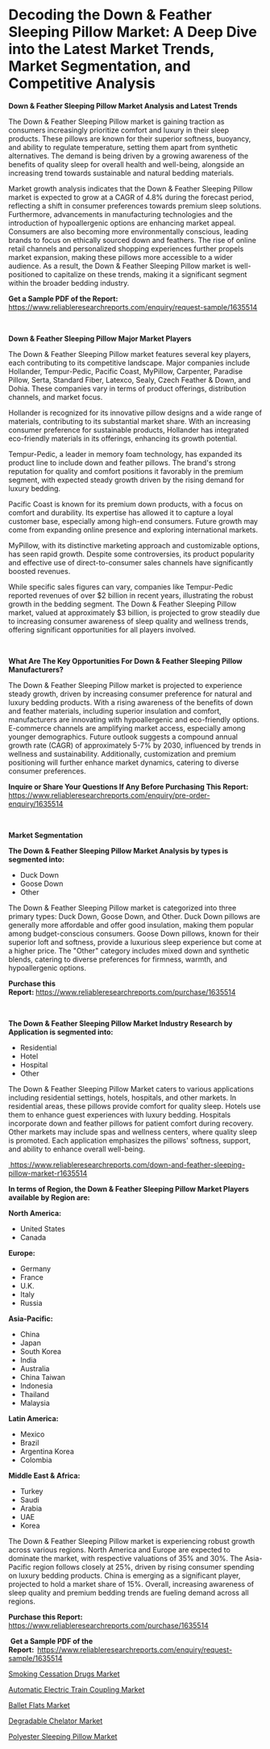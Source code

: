 <p><h1>Decoding the Down & Feather Sleeping Pillow Market: A Deep Dive into the Latest Market Trends, Market Segmentation, and Competitive Analysis</h1></p><p><strong>Down & Feather Sleeping Pillow Market Analysis and Latest Trends</strong></p>
<p><p>The Down & Feather Sleeping Pillow market is gaining traction as consumers increasingly prioritize comfort and luxury in their sleep products. These pillows are known for their superior softness, buoyancy, and ability to regulate temperature, setting them apart from synthetic alternatives. The demand is being driven by a growing awareness of the benefits of quality sleep for overall health and well-being, alongside an increasing trend towards sustainable and natural bedding materials.</p><p>Market growth analysis indicates that the Down & Feather Sleeping Pillow market is expected to grow at a CAGR of 4.8% during the forecast period, reflecting a shift in consumer preferences towards premium sleep solutions. Furthermore, advancements in manufacturing technologies and the introduction of hypoallergenic options are enhancing market appeal. Consumers are also becoming more environmentally conscious, leading brands to focus on ethically sourced down and feathers. The rise of online retail channels and personalized shopping experiences further propels market expansion, making these pillows more accessible to a wider audience. As a result, the Down & Feather Sleeping Pillow market is well-positioned to capitalize on these trends, making it a significant segment within the broader bedding industry.</p></p>
<p><strong>Get a Sample PDF of the Report:&nbsp;</strong> <a href="https://www.reliableresearchreports.com/enquiry/request-sample/1635514">https://www.reliableresearchreports.com/enquiry/request-sample/1635514</a></p>
<p>&nbsp;</p>
<p><strong>Down & Feather Sleeping Pillow Major Market Players</strong></p>
<p><p>The Down & Feather Sleeping Pillow market features several key players, each contributing to its competitive landscape. Major companies include Hollander, Tempur-Pedic, Pacific Coast, MyPillow, Carpenter, Paradise Pillow, Serta, Standard Fiber, Latexco, Sealy, Czech Feather & Down, and Dohia. These companies vary in terms of product offerings, distribution channels, and market focus.</p><p>Hollander is recognized for its innovative pillow designs and a wide range of materials, contributing to its substantial market share. With an increasing consumer preference for sustainable products, Hollander has integrated eco-friendly materials in its offerings, enhancing its growth potential.</p><p>Tempur-Pedic, a leader in memory foam technology, has expanded its product line to include down and feather pillows. The brand's strong reputation for quality and comfort positions it favorably in the premium segment, with expected steady growth driven by the rising demand for luxury bedding.</p><p>Pacific Coast is known for its premium down products, with a focus on comfort and durability. Its expertise has allowed it to capture a loyal customer base, especially among high-end consumers. Future growth may come from expanding online presence and exploring international markets.</p><p>MyPillow, with its distinctive marketing approach and customizable options, has seen rapid growth. Despite some controversies, its product popularity and effective use of direct-to-consumer sales channels have significantly boosted revenues.</p><p>While specific sales figures can vary, companies like Tempur-Pedic reported revenues of over $2 billion in recent years, illustrating the robust growth in the bedding segment. The Down & Feather Sleeping Pillow market, valued at approximately $3 billion, is projected to grow steadily due to increasing consumer awareness of sleep quality and wellness trends, offering significant opportunities for all players involved.</p></p>
<p>&nbsp;</p>
<p><strong>What Are The Key Opportunities For Down & Feather Sleeping Pillow Manufacturers?</strong></p>
<p><p>The Down & Feather Sleeping Pillow market is projected to experience steady growth, driven by increasing consumer preference for natural and luxury bedding products. With a rising awareness of the benefits of down and feather materials, including superior insulation and comfort, manufacturers are innovating with hypoallergenic and eco-friendly options. E-commerce channels are amplifying market access, especially among younger demographics. Future outlook suggests a compound annual growth rate (CAGR) of approximately 5-7% by 2030, influenced by trends in wellness and sustainability. Additionally, customization and premium positioning will further enhance market dynamics, catering to diverse consumer preferences.</p></p>
<p><strong>Inquire or Share Your Questions If Any Before Purchasing This Report:</strong> <a href="https://www.reliableresearchreports.com/enquiry/pre-order-enquiry/1635514">https://www.reliableresearchreports.com/enquiry/pre-order-enquiry/1635514</a></p>
<p>&nbsp;</p>
<p><strong>Market Segmentation</strong></p>
<p><strong>The Down & Feather Sleeping Pillow Market Analysis by types is segmented into:</strong></p>
<p><ul><li>Duck Down</li><li>Goose Down</li><li>Other</li></ul></p>
<p><p>The Down & Feather Sleeping Pillow market is categorized into three primary types: Duck Down, Goose Down, and Other. Duck Down pillows are generally more affordable and offer good insulation, making them popular among budget-conscious consumers. Goose Down pillows, known for their superior loft and softness, provide a luxurious sleep experience but come at a higher price. The "Other" category includes mixed down and synthetic blends, catering to diverse preferences for firmness, warmth, and hypoallergenic options.</p></p>
<p><strong>Purchase this Report:&nbsp;</strong><a href="https://www.reliableresearchreports.com/purchase/1635514">https://www.reliableresearchreports.com/purchase/1635514</a></p>
<p>&nbsp;</p>
<p><strong>The Down & Feather Sleeping Pillow Market Industry Research by Application is segmented into:</strong></p>
<p><ul><li>Residential</li><li>Hotel</li><li>Hospital</li><li>Other</li></ul></p>
<p><p>The Down & Feather Sleeping Pillow Market caters to various applications including residential settings, hotels, hospitals, and other markets. In residential areas, these pillows provide comfort for quality sleep. Hotels use them to enhance guest experiences with luxury bedding. Hospitals incorporate down and feather pillows for patient comfort during recovery. Other markets may include spas and wellness centers, where quality sleep is promoted. Each application emphasizes the pillows' softness, support, and ability to enhance overall well-being.</p></p>
<p><a href="https://www.reliableresearchreports.com/down-and-feather-sleeping-pillow-market-r1635514">&nbsp;https://www.reliableresearchreports.com/down-and-feather-sleeping-pillow-market-r1635514</a></p>
<p><strong>In terms of Region, the Down & Feather Sleeping Pillow Market Players available by Region are:</strong></p>
<p>
    <p> <strong> North America: </strong>
        <ul>
            <li>United States</li>
            <li>Canada</li>
        </ul>
        </p> 
    <p> <strong> Europe: </strong>
        <ul>
            <li>Germany</li>
            <li>France</li>
            <li>U.K.</li>
            <li>Italy</li>
            <li>Russia</li>
        </ul>
        </p> 
    <p> <strong> Asia-Pacific: </strong>
        <ul>
            <li>China</li>
            <li>Japan</li>
            <li>South Korea</li>
            <li>India</li>
            <li>Australia</li>
            <li>China Taiwan</li>
            <li>Indonesia</li>
            <li>Thailand</li>
            <li>Malaysia</li>
        </ul>
        </p> 
    <p> <strong> Latin America: </strong>
        <ul>
            <li>Mexico</li>
            <li>Brazil</li>
            <li>Argentina Korea</li>
            <li>Colombia</li>
        </ul>
        </p> 
    <p> <strong> Middle East & Africa: </strong>
        <ul>
            <li>Turkey</li>
            <li>Saudi</li>
            <li>Arabia</li>
            <li>UAE</li>
            <li>Korea</li>
        </ul>
    </p>
    </p>
<p><p>The Down & Feather Sleeping Pillow market is experiencing robust growth across various regions. North America and Europe are expected to dominate the market, with respective valuations of 35% and 30%. The Asia-Pacific region follows closely at 25%, driven by rising consumer spending on luxury bedding products. China is emerging as a significant player, projected to hold a market share of 15%. Overall, increasing awareness of sleep quality and premium bedding trends are fueling demand across all regions.</p></p>
<p><strong>Purchase this Report: </strong><a href="https://www.reliableresearchreports.com/purchase/1635514">https://www.reliableresearchreports.com/purchase/1635514</a></p>
<p>&nbsp;<strong>Get a Sample PDF of the Report:&nbsp;&nbsp;</strong><a href="https://www.reliableresearchreports.com/enquiry/request-sample/1635514">https://www.reliableresearchreports.com/enquiry/request-sample/1635514</a></p>
<p><strong></strong></p>
<p><p><a href="https://www.linkedin.com/pulse/smoking-cessation-drugs-market-global-trends-forecast-2024-5axge?trackingId=yPOiUZFLTUKiRjwVjxV2OQ%3D%3D">Smoking Cessation Drugs Market</a></p><p><a href="https://medium.com/@ganeshprasad001/global-automatic-electric-train-coupling-market-size-is-expected-to-experience-a-cagr-of-9-8-dfb1a2ba64f1?postPublishedType=repub">Automatic Electric Train Coupling Market</a></p><p><a href="https://issuu.com/reportprime-2/docs/ballet-flats-market-size-2030.pptx_ed0658c030c9de">Ballet Flats Market</a></p><p><a href="https://github.com/SanjidaMahmud81/Market-Research-Report-List-1/blob/main/degradable-chelator-market.md">Degradable Chelator Market</a></p><p><a href="https://github.com/elizabethdagraca/Market-Research-Report-List-5/blob/main/polyester-sleeping-pillow-market.md">Polyester Sleeping Pillow Market</a></p></p>